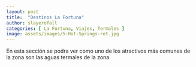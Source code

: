 ```yaml
---
layout: post
title:  "Destinos La Fortuna"
author: slayerofall 
categories: [ La Fortuna, Viajes, Termales ]
image: assets/images/5-Hot-Springs-ret.jpg
---
```

En esta sección se podra ver como uno de los atractivos más comunes de la zona
son las aguas termales de la zona
